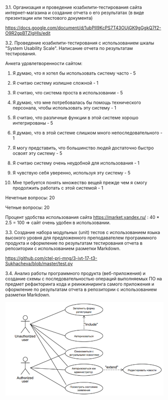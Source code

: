 3.1. Организация и проведение юзабилити-тестирования сайта интернет-магазина и создание отчета о его результатах (в виде презентации или текстового документа)

https://docs.google.com/document/d/1ubPII9KcPS7T43OUjGK9gGgkQ7f2-O9R2gpBTZIgHls/edit

3.2. Проведение юзабилити-тестирования с использованием шкалы "System Usability Scale". Написание отчета по результатам тестирования. 

Анкета удовлетворенности сайтом:

1. Я думаю, что я хотел бы использовать систему часто - 5

2. Я считаю систему излишне сложной - 1

3. Я считаю, что система проста в использовании - 5

4. Я думаю, что мне потребовалась бы помощь технического персонала, чтобы использовать эту систему - 1

5. Я считаю, что различные функции в этой системе хорошо интегрированы - 5

6. Я думаю, что в этой системе слишком много непоследовательного - 1

7. Я могу представить, что большинство людей достаточно быстро освоят эту систему - 5

8. Я считаю систему очень неудобной для использования - 1

9. Я чувствую себя уверенно, используя эту систему - 5

10. Мне требуется понять множество вещей прежде чем я смогу продолжить работать с этой системой - 1

Нечетные вопросы: 20

Четные вопросы: 20

Процент удобства использования сайта https://market.yandex.ru/ : 40 * 2.5 = 100 => сайт очень удобен в использовании.

3.3. Создание набора модульных (unit) тестов с использованием языка высокого уровня для предложенного преподавателем программного продукта и оформление по результатам тестирования отчета в репозитории с использованием разметки Markdown.

https://github.com/ctel-prj-mng/3-ivt-17-t3-Sukhacheva/blob/master/test.py

3.4.  Анализ работы программного продукта (веб-приложения) и создание схемы с последовательностью операций выполняемых ПО на предмет рефакторинга кода и реинжиниринга самого приложения и оформление по результатам отчета в репозитории с использованием разметки Markdown.

![Диаграмма прецедентов](https://github.com/ctel-prj-mng/3-ivt-17-t3-Sukhacheva/blob/master/%D0%B4%D0%B8%D0%B0%D0%B3%D1%80%D0%B0%D0%BC%D0%BC%D0%B0%20%D0%BF%D1%80%D0%B5%D1%86%D0%B5%D0%B4%D0%B5%D1%82%D0%BE%D0%B2.png)
